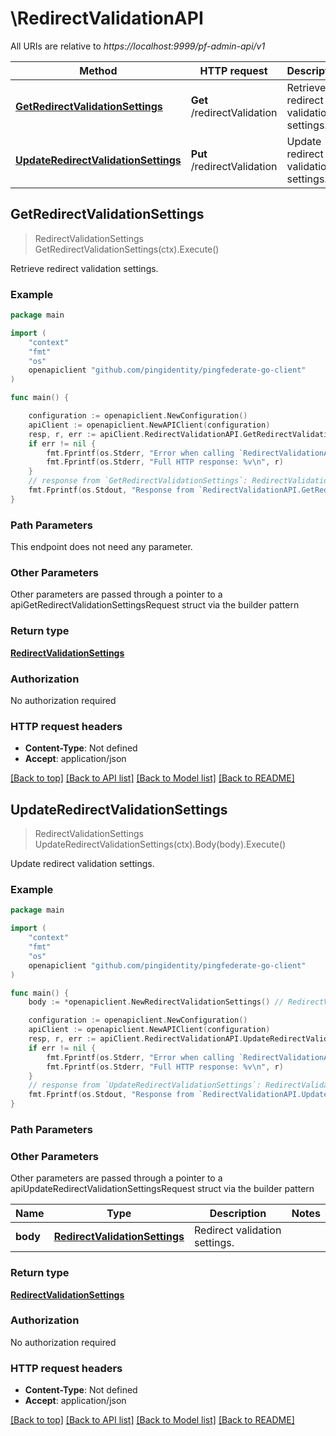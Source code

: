 # \RedirectValidationAPI

All URIs are relative to *https://localhost:9999/pf-admin-api/v1*

Method | HTTP request | Description
------------- | ------------- | -------------
[**GetRedirectValidationSettings**](RedirectValidationAPI.md#GetRedirectValidationSettings) | **Get** /redirectValidation | Retrieve redirect validation settings.
[**UpdateRedirectValidationSettings**](RedirectValidationAPI.md#UpdateRedirectValidationSettings) | **Put** /redirectValidation | Update redirect validation settings.



## GetRedirectValidationSettings

> RedirectValidationSettings GetRedirectValidationSettings(ctx).Execute()

Retrieve redirect validation settings.

### Example

```go
package main

import (
    "context"
    "fmt"
    "os"
    openapiclient "github.com/pingidentity/pingfederate-go-client"
)

func main() {

    configuration := openapiclient.NewConfiguration()
    apiClient := openapiclient.NewAPIClient(configuration)
    resp, r, err := apiClient.RedirectValidationAPI.GetRedirectValidationSettings(context.Background()).Execute()
    if err != nil {
        fmt.Fprintf(os.Stderr, "Error when calling `RedirectValidationAPI.GetRedirectValidationSettings``: %v\n", err)
        fmt.Fprintf(os.Stderr, "Full HTTP response: %v\n", r)
    }
    // response from `GetRedirectValidationSettings`: RedirectValidationSettings
    fmt.Fprintf(os.Stdout, "Response from `RedirectValidationAPI.GetRedirectValidationSettings`: %v\n", resp)
}
```

### Path Parameters

This endpoint does not need any parameter.

### Other Parameters

Other parameters are passed through a pointer to a apiGetRedirectValidationSettingsRequest struct via the builder pattern


### Return type

[**RedirectValidationSettings**](RedirectValidationSettings.md)

### Authorization

No authorization required

### HTTP request headers

- **Content-Type**: Not defined
- **Accept**: application/json

[[Back to top]](#) [[Back to API list]](../README.md#documentation-for-api-endpoints)
[[Back to Model list]](../README.md#documentation-for-models)
[[Back to README]](../README.md)


## UpdateRedirectValidationSettings

> RedirectValidationSettings UpdateRedirectValidationSettings(ctx).Body(body).Execute()

Update redirect validation settings.



### Example

```go
package main

import (
    "context"
    "fmt"
    "os"
    openapiclient "github.com/pingidentity/pingfederate-go-client"
)

func main() {
    body := *openapiclient.NewRedirectValidationSettings() // RedirectValidationSettings | Redirect validation settings.

    configuration := openapiclient.NewConfiguration()
    apiClient := openapiclient.NewAPIClient(configuration)
    resp, r, err := apiClient.RedirectValidationAPI.UpdateRedirectValidationSettings(context.Background()).Body(body).Execute()
    if err != nil {
        fmt.Fprintf(os.Stderr, "Error when calling `RedirectValidationAPI.UpdateRedirectValidationSettings``: %v\n", err)
        fmt.Fprintf(os.Stderr, "Full HTTP response: %v\n", r)
    }
    // response from `UpdateRedirectValidationSettings`: RedirectValidationSettings
    fmt.Fprintf(os.Stdout, "Response from `RedirectValidationAPI.UpdateRedirectValidationSettings`: %v\n", resp)
}
```

### Path Parameters



### Other Parameters

Other parameters are passed through a pointer to a apiUpdateRedirectValidationSettingsRequest struct via the builder pattern


Name | Type | Description  | Notes
------------- | ------------- | ------------- | -------------
 **body** | [**RedirectValidationSettings**](RedirectValidationSettings.md) | Redirect validation settings. | 

### Return type

[**RedirectValidationSettings**](RedirectValidationSettings.md)

### Authorization

No authorization required

### HTTP request headers

- **Content-Type**: Not defined
- **Accept**: application/json

[[Back to top]](#) [[Back to API list]](../README.md#documentation-for-api-endpoints)
[[Back to Model list]](../README.md#documentation-for-models)
[[Back to README]](../README.md)

